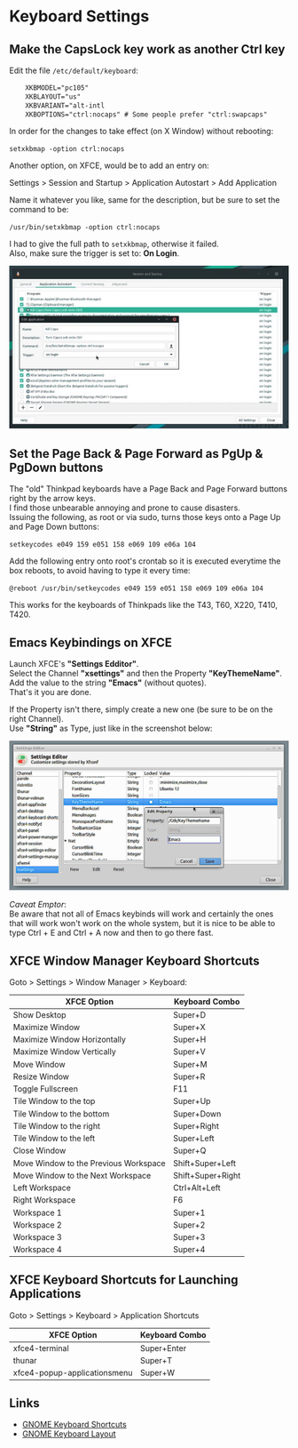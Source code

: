 # Keyboard Settings

## Make the CapsLock key work as another Ctrl key

Edit the file ``/etc/default/keyboard``:  

        XKBMODEL="pc105"
        XKBLAYOUT="us"
        XKBVARIANT="alt-intl
        XKBOPTIONS="ctrl:nocaps" # Some people prefer "ctrl:swapcaps"

In order for the changes to take effect (on X Window) without rebooting:

``setxkbmap -option ctrl:nocaps``

Another option, on XFCE, would be to add an entry on:

Settings > Session and Startup > Application Autostart > Add Application

Name it whatever you like, same for the description, but be sure to set the command to be:

``/usr/bin/setxkbmap -option ctrl:nocaps``

I had to give the full path to ``setxkbmap``, otherwise it failed.  
Also, make sure the trigger is set to: **On Login**.

![XFCE Sessino and Startup](Pics/rsz_screenshot_2021-09-27_21-40-54.jpg)

## Set the Page Back & Page Forward as PgUp & PgDown buttons

The "old" Thinkpad keyboards have a Page Back and Page Forward buttons right by the arrow keys.  
I find those unbearable annoying and prone to cause disasters.  
Issuing the following, as root or via sudo, turns those keys onto a Page Up and Page Down buttons:  

``setkeycodes e049 159 e051 158 e069 109 e06a 104``

Add the following entry onto root's crontab so it is executed everytime the box reboots, to avoid having to type it every time:  

``@reboot /usr/bin/setkeycodes e049 159 e051 158 e069 109 e06a 104``

This works for the keyboards of Thinkpads like the T43, T60, X220, T410, T420.

## Emacs Keybindings on XFCE

Launch XFCE's **"Settings Edditor"**.  
Select  the Channel **"xsettings"** and then the Property **"KeyThemeName"**.  
Add the value to the string **"Emacs"** (without quotes).  
That's it you are done.

If the Property isn't there, simply create a new one (be sure to be on the right Channel).  
Use **"String"** as Type, just like in the screenshot below:

![XFCE Settings Editor](Pics/Screenshot_2021-09-24_20-01-20.jpg)

*Caveat Emptor*:  
Be aware that not all of Emacs keybinds will work and certainly the ones that will work won't work on the whole system, but it is nice to be able to type Ctrl + E and Ctrl + A now and then to go there fast.

## XFCE Window Manager Keyboard Shortcuts

Goto > Settings > Window Manager > Keyboard:

| XFCE Option | Keyboard Combo |
| ----------- | -------------- |
| Show Desktop | Super+D |
| Maximize Window | Super+X |
| Maximize Window Horizontally | Super+H |
| Maximize Window Vertically | Super+V |
| Move Window | Super+M |
| Resize Window | Super+R |
| Toggle Fullscreen | F11 |
| Tile Window to the top | Super+Up |
| Tile Window to the bottom | Super+Down |
| Tile Window to the right | Super+Right |
| Tile Window to the left | Super+Left |
| Close Window | Super+Q |
| Move Window to the Previous Workspace | Shift+Super+Left |
| Move Window to the Next Workspace | Shift+Super+Right |
| Left Workspace | Ctrl+Alt+Left |
| Right Workspace | F6 |
| Workspace 1 | Super+1 |
| Workspace 2 | Super+2 |
| Workspace 3 | Super+3 |
| Workspace 4 | Super+4 |

## XFCE Keyboard Shortcuts for Launching Applications

Goto > Settings > Keyboard > Application Shortcuts

| XFCE Option | Keyboard Combo |
| ----------- | -------------- |
| xfce4-terminal | Super+Enter |
| thunar | Super+T |
| xfce4-popup-applicationsmenu | Super+W |

## Links

* [GNOME Keyboard Shortcuts](https://github.com/eam-00/Linux-Notes/blob/main/Desktop-Environments/desktop-environments-index.md#keyboard-shortcuts)
* [GNOME Keyboard Layout](https://github.com/eam-00/Linux-Notes/blob/main/Desktop-Environments/desktop-environments-index.md#keyboard-layout)

